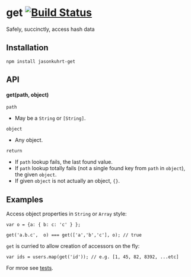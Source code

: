 # get [![Build Status](https://travis-ci.org/jasonkuhrt/get.png?branch=master)](https://travis-ci.org/jasonkuhrt/get)

Safely, succinctly, access hash data

## Installation

    npm install jasonkuhrt-get

## API

#### get(path, object)

`path`
- May be a `String` or `[String]`.

`object`
- Any object.

`return`
- If `path` lookup fails, the last found value.
- If `path` lookup totally fails (not a single found key from `path` in `object`), the given `object`.
- If given `object` is not actually an object, `{}`.


## Examples
Access object properties in `String` or `Array` style:
```
var o = {a: { b: c: 'c' } };

get('a.b.c',  o) === get(['a','b','c'], o); // true
```

`get` is curried to allow creation of accessors on the fly:

```
var ids = users.map(get('id')); // e.g. [1, 45, 82, 8392, ...etc]
```

For mroe see [tests](https://github.com/jasonkuhrt/get/blob/master/test/index.js).